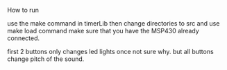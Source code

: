 How to run

use the make command in timerLib
then change directories to src and use make load command
make sure that you have the MSP430 already connected.

first 2 buttons only changes led lights once not sure why.
but all buttons change pitch of the sound.
